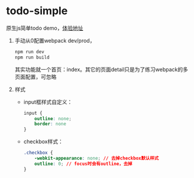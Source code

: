 # todo-simple

原生js简单todo demo，[体验地址](http://104.223.1.205/my_project/todo/localstorage/dist)

1. 手动从0配置webpack dev/prod，

    ```bash
    npm run dev
    npm run build
    ```
    
    其实功能就一个首页：index。其它的页面detail只是为了练习webpack的多页面配置，可忽略

2. 样式

    - input框样式自定义：
    
        ```css
        input {
            outline: none;
            border: none
        }
        ```
    - checkbox样式：
    
        ```css
        .checkbox {
            -webkit-appearance: none; // 去掉checkbox默认样式
            outline: 0; // focus时会有outline，去掉
        }
        ```